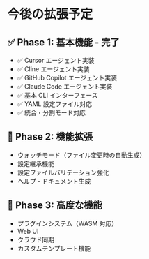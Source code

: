 # 今後の拡張予定

## ✅ Phase 1: 基本機能 - 完了

- ✅ Cursor エージェント実装
- ✅ Cline エージェント実装
- ✅ GitHub Copilot エージェント実装
- ✅ Claude Code エージェント実装
- ✅ 基本 CLI インターフェース
- ✅ YAML 設定ファイル対応
- ✅ 統合・分割モード対応

## 🚧 Phase 2: 機能拡張

- ウォッチモード（ファイル変更時の自動生成）
- 設定継承機能
- 設定ファイルバリデーション強化
- ヘルプ・ドキュメント生成

## 🔮 Phase 3: 高度な機能

- プラグインシステム（WASM 対応）
- Web UI
- クラウド同期
- カスタムテンプレート機能
